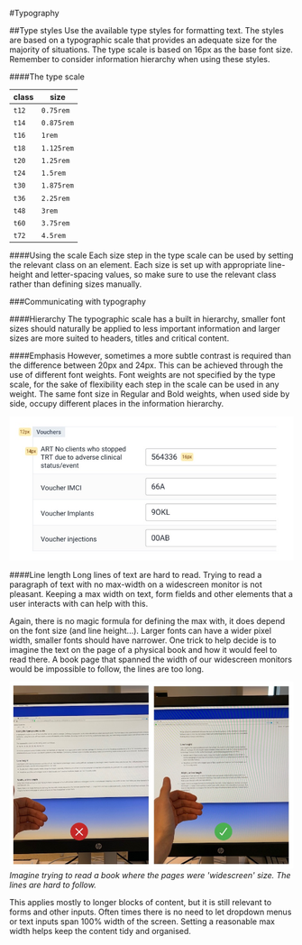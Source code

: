 #Typography

##Type styles
Use the available type styles for formatting text. The styles are based on a typographic scale that provides an adequate size for the majority of situations. The type scale is based on 16px as the base font size. Remember to consider information hierarchy when using these styles. 

####The type scale

class | size 
--- | --- 
`t12` | `0.75rem`
`t14` | `0.875rem`
`t16` | `1rem`
`t18` | `1.125rem`
`t20` | `1.25rem`
`t24` | `1.5rem`
`t30` | `1.875rem`
`t36` | `2.25rem`
`t48` | `3rem`
`t60` | `3.75rem`
`t72` | `4.5rem`


####Using the scale
Each size step in the type scale can be used by setting the relevant class on an element. Each size is set up with appropriate line-height and letter-spacing values, so make sure to use the relevant class rather than defining sizes manually.

###Communicating with typography

####Hierarchy
The typographic scale has a built in hierarchy, smaller font sizes should naturally be applied to less important information and larger sizes are more suited to headers, titles and critical content.
<!-- todo simple hierarchy example -->

####Emphasis
However, sometimes a more subtle contrast is required than the difference between 20px and 24px. This can be achieved through the use of different font weights. Font weights are not specified by the type scale, for the sake of flexibility each step in the scale can be used in any weight. The same font size in Regular and Bold weights, when used side by side, occupy different places in the information hierarchy.

![typography hierarchy example](../images/type-hierarchy.jpg)

####Line length
Long lines of text are hard to read. Trying to read a paragraph of text with no max-width on a widescreen monitor is not pleasant. Keeping a max width on text, form fields and other elements that a user interacts with can help with this. 

Again, there is no magic formula for defining the max with, it does depend on the font size (and line height...). Larger fonts can have a wider pixel width, smaller fonts should have narrower. One trick to help decide is to imagine the text on the page of a physical book and how it would feel to read there. A book page that spanned the width of our widescreen monitors would be impossible to follow, the lines are too long.

![example of different line lengths](../images/line-lengths.jpg)
*Imagine trying to read a book where the pages were 'widescreen' size. The lines are hard to follow.*

This applies mostly to longer blocks of content, but it is still relevant to forms and other inputs. Often times there is no need to let dropdown menus or text inputs span 100% width of the screen. Setting a reasonable max width helps keep the content tidy and organised.   
